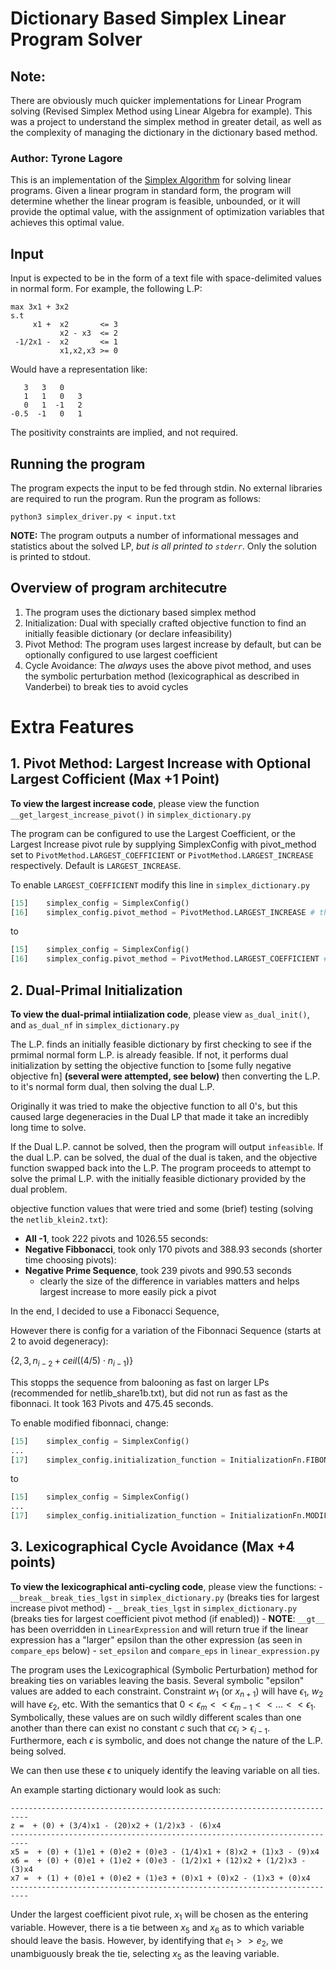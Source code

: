 # Dictionary Based Simplex Linear Program Solver
## Note:
There are obviously much quicker implementations for Linear Program solving (Revised Simplex Method using Linear Algebra for example). This was a project to understand the simplex method in greater detail, as well as the complexity of managing the dictionary in the dictionary based method.

### Author: Tyrone Lagore
This is an implementation of the [Simplex Algorithm](https://en.wikipedia.org/wiki/Simplex_algorithm) for solving linear programs. Given a linear program in standard form, the program will determine whether the linear program is feasible, unbounded, or it will provide the optimal value, with the assignment of optimization variables that achieves this optimal value.

## Input
Input is expected to be in the form of a text file with space-delimited values in normal form. For example, the following L.P:
```
max 3x1 + 3x2 
s.t  
     x1 +  x2       <= 3
           x2 - x3  <= 2
 -1/2x1 -  x2       <= 1
           x1,x2,x3 >= 0

```

Would have a representation like:
```0
   3   3   0   
   1   1   0   3
   0   1  -1   2
-0.5  -1   0   1  
```

The positivity constraints are implied, and not required.

## Running the program
The program expects the input to be fed through stdin. No external libraries are required to run the program. Run the program as follows:

`python3 simplex_driver.py < input.txt`

**NOTE:** The program outputs a number of informational messages and statistics about the solved LP, *but is all printed to `stderr`*. Only the solution is printed to stdout.

## Overview of program architecutre

1. The program uses the dictionary based simplex method
2. Initialization: Dual with specially crafted objective function to find an initially feasible dictionary (or declare infeasibility)
3. Pivot Method: The program uses largest increase by default, but can be optionally configured to use largest coefficient
4. Cycle Avoidance: The *always* uses the above pivot method, and uses the symbolic perturbation method (lexicographical as described in Vanderbei) to break ties to avoid cycles 

# Extra Features
## 1. Pivot Method: Largest Increase with Optional Largest Cofficient (Max +1 Point)
**To view the largest increase code**, please view the function `__get_largest_increase_pivot()` in `simplex_dictionary.py`

The program can be configured to use the Largest Coefficient, or the Largest Increase pivot rule by supplying SimplexConfig with pivot_method set to `PivotMethod.LARGEST_COEFFICIENT` or `PivotMethod.LARGEST_INCREASE` respectively. Default is `LARGEST_INCREASE`.

To enable `LARGEST_COEFFICIENT` modify this line in `simplex_dictionary.py`

```python
[15]    simplex_config = SimplexConfig()
[16]    simplex_config.pivot_method = PivotMethod.LARGEST_INCREASE # this line
```

to

```python
[15]    simplex_config = SimplexConfig()
[16]    simplex_config.pivot_method = PivotMethod.LARGEST_COEFFICIENT # to this
```

## 2. Dual-Primal Initialization
**To view the dual-primal intiialization code**, please view `as_dual_init()`, and `as_dual_nf` in `simplex_dictionary.py`

The L.P. finds an initially feasible dictionary by first checking to see if the prmimal normal form L.P. is already feasible. If not, it performs dual initialization by setting the objective function to [some fully negative objective fn] **(several were attempted, see below)** then converting the L.P. to it's normal form dual, then solving the dual L.P.

Originally it was tried to make the objective function to all 0's, but this caused large degeneracies in the Dual LP that made it take an incredibly long time to solve.

If the Dual L.P. cannot be solved, then the program will output `infeasible`. If the dual L.P. can be solved, the dual of the dual is taken, and the objective function swapped back into the L.P. The program proceeds to attempt to solve the primal L.P. with the initially feasible dictionary provided by the dual problem.

objective function values that were tried and some (brief) testing (solving the `netlib_klein2.txt`):

- **All -1**, took 222 pivots and 1026.55 seconds:
- **Negative Fibbonacci**, took only 170 pivots and 388.93 seconds (shorter time choosing pivots):
- **Negative Prime Sequence**, took 239 pivots and 990.53 seconds 
    - clearly the size of the difference in variables matters and helps largest increase to more easily pick a pivot


In the end, I decided to use a Fibonacci Sequence, 

However there is config for a variation of the Fibonnaci Sequence (starts at 2 to avoid degeneracy):

$\{ 2,3,n_{i-2} + ceil((4/5)\cdot n_{i-1}) \}$

This stopps the sequence from balooning as fast on larger LPs (recommended for netlib_share1b.txt), but did not run as fast as the fibonnaci. It took 163 Pivots and 475.45 seconds.

To enable modified fibonnaci, change:
```python
[15]    simplex_config = SimplexConfig()
...
[17]    simplex_config.initialization_function = InitializationFn.FIBONNACI # this line
```

to

```python
[15]    simplex_config = SimplexConfig()
...
[17]    simplex_config.initialization_function = InitializationFn.MODIFIED_FIBONNACI # to this
```

## 3. Lexicographical Cycle Avoidance (Max +4 points)
**To view the lexicographical anti-cycling code**, please view the functions:
    - `__break__break_ties_lgst` in `simplex_dictionary.py` (breaks ties for largest increase pivot method)
    - `__break_ties_lgst` in `simplex_dictionary.py` (breaks ties for largest coefficient pivot method (if enabled))
        - **NOTE**: `__gt__` has been overridden in `LinearExpression` and will return true if the linear expression has a "larger" epsilon than the other expression (as seen in `compare_eps` below)
    - `set_epsilon` and `compare_eps` in `linear_expression.py`

The program uses the Lexicographical (Symbolic Perturbation) method for breaking ties on variables leaving the basis. Several symbolic "epsilon" values are added to each constraint. Constraint $w_1$ (or $x_{n+1}$) will have $\epsilon_1$, $w_2$ will have $\epsilon_2$, etc. With the semantics that $0 < \epsilon_m << \epsilon_{m-1} << ... << \epsilon_1$. Symbolically, these values are on such wildly different scales than one another than there can exist no constant $c$ such that $c\epsilon_i > \epsilon_{i-1}$. Furthermore, each $\epsilon$ is symbolic, and does not change the nature of the L.P. being solved.

We can then use these $\epsilon$ to uniquely identify the leaving variable on all ties.

An example starting dictionary would look as such:

```
--------------------------------------------------------------------------
z =  + (0) + (3/4)x1 - (20)x2 + (1/2)x3 - (6)x4
--------------------------------------------------------------------------
x5 =  + (0) + (1)e1 + (0)e2 + (0)e3 - (1/4)x1 + (8)x2 + (1)x3 - (9)x4
x6 =  + (0) + (0)e1 + (1)e2 + (0)e3 - (1/2)x1 + (12)x2 + (1/2)x3 - (3)x4
x7 =  + (1) + (0)e1 + (0)e2 + (1)e3 + (0)x1 + (0)x2 - (1)x3 + (0)x4
--------------------------------------------------------------------------
```

Under the largest coefficient pivot rule, $x_1$ will be chosen as the entering variable. However, there is a tie between $x_5$ and $x_6$ as to which variable should leave the basis. However, by identifying that $e_1 >> e_2$, we unambiguously break the tie, selecting $x_5$ as the leaving variable.
